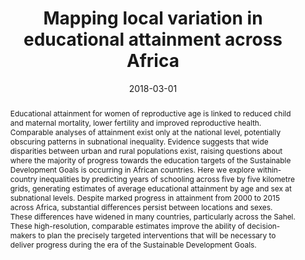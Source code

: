---
abstract: Educational attainment for women of reproductive age is linked to reduced child and maternal mortality, lower fertility and improved reproductive health. Comparable analyses of attainment exist only at the national level, potentially obscuring patterns in subnational inequality. Evidence suggests that wide disparities between urban and rural populations exist, raising questions about where the majority of progress towards the education targets of the Sustainable Development Goals is occurring in African countries. Here we explore within-country inequalities by predicting years of schooling across five by five kilometre grids, generating estimates of average educational attainment by age and sex at subnational levels. Despite marked progress in attainment from 2000 to 2015 across Africa, substantial differences persist between locations and sexes. These differences have widened in many countries, particularly across the Sahel. These high-resolution, comparable estimates improve the ability of decision-makers to plan the precisely targeted interventions that will be necessary to deliver progress during the era of the Sustainable Development Goals.
authors:
- admin
- et al
date: "2018-03-01"
doi: ""
featured: false
image:
  focal_point: ""
  preview_only: false
projects: []
publication: '*Nature*'
publication_short: ""
publication_types:
- "2"
publishDate: "2018-03-01"
summary: _Published in **Nature**._ 
tags:
title: Mapping local variation in educational attainment across Africa 
url_code: ""
url_dataset: ""
url_pdf: "media/Graetz_2018_Nature.pdf"
url_poster: ""
url_project: ""
url_slides: ""
url_source: ""
url_video: ""
---